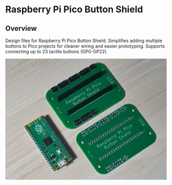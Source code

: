 # Raspberry Pi Pico Button Shield

## Overview

Design files for Raspberry Pi Pico Button Shield.
Simplifies adding multiple buttons to Pico projects for cleaner wiring and easier prototyping.
Supports connecting up to 23 tactile buttons (GP0-GP22).

![PCB Preview](images/pcb_preview.jpg)
